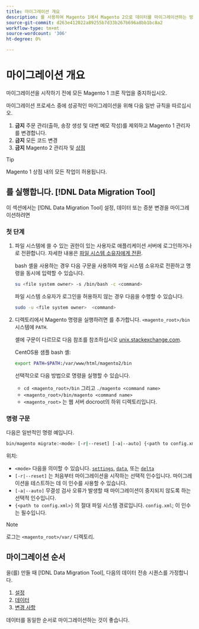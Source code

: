 ```yaml
---
title: 마이그레이션 개요
description: 를 사용하여 Magento 1에서 Magento 2으로 데이터를 마이그레이션하는 방법을 배웁니다. [!DNL Data Migration Tool].
source-git-commit: d263e412022a89255b7d33b267b696a8bb1bc8a2
workflow-type: tm+mt
source-wordcount: '306'
ht-degree: 0%

---
```



# 마이그레이션 개요

마이그레이션을 시작하기 전에 모든 Magento 1 크론 작업을 중지하십시오.

마이그레이션 프로세스 중에 성공적인 마이그레이션을 위해 다음 일반 규칙을 따르십시오.

1. **금지** 주문 관리(출하, 송장 생성 및 대변 메모 작성)를 제외하고 Magento 1 관리자를 변경합니다.
1. **금지** 모든 코드 변경
1. **금지** Magento 2 관리자 및 [상점](https://glossary.magento.com/storefront)

>[!TIP]
>
>Magento 1 상점 내의 모든 작업이 허용됩니다.

## 를 실행합니다. [!DNL Data Migration Tool]

이 섹션에서는 [!DNL Data Migration Tool] 설정, 데이터 또는 증분 변경을 마이그레이션하려면

### 첫 단계

1. 파일 시스템에 쓸 수 있는 권한이 있는 사용자로 애플리케이션 서버에 로그인하거나 로 전환합니다. 자세한 내용은 [파일 시스템 소유자에게 전환](../../../installation/prerequisites/file-system/overview.md).

   bash 셸을 사용하는 경우 다음 구문을 사용하여 파일 시스템 소유자로 전환하고 명령을 동시에 입력할 수 있습니다.

   ```bash
   su <file system owner> -s /bin/bash -c <command>
   ```

   파일 시스템 소유자가 로그인을 허용하지 않는 경우 다음을 수행할 수 있습니다.

   ```bash
   sudo -u <file system owner>  <command>
   ```

1. 디렉토리에서 Magento 명령을 실행하려면 를 추가합니다. `<magento_root>/bin` 시스템에 `PATH`.

   셸에 구문이 다르므로 다음 참조를 참조하십시오 [unix.stackexchange.com](https://unix.stackexchange.com/questions/117467/how-to-permanently-set-environmental-variables).

   CentOS용 샘플 bash 셸:

   ```bash
   export PATH=$PATH:/var/www/html/magento2/bin
   ```

   선택적으로 다음 방법으로 명령을 실행할 수 있습니다.

   - `cd <magento_root>/bin` 그리고 `./magento <command name>`
   - `<magento_root>/bin/magento <command name>`
   - `<magento_root>` 는 웹 서버 docroot의 하위 디렉토리입니다.

### 명령 구문

다음은 일반적인 명령 예입니다.

```bash
bin/magento migrate:<mode> [-r|--reset] [-a|--auto] {<path to config.xml>}
```

위치:

- `<mode>` 다음을 의미할 수 있습니다. [`settings`](settings.md), [`data`](data.md), 또는 [`delta`](delta.md)
- `[-r|--reset]` 는 처음부터 마이그레이션을 시작하는 선택적 인수입니다. 마이그레이션을 테스트하는 데 이 인수를 사용할 수 있습니다.
- `[-a|--auto]` 무결성 검사 오류가 발생할 때 마이그레이션이 중지되지 않도록 하는 선택적 인수입니다.
- `{<path to config.xml>}` 의 절대 파일 시스템 경로입니다. `config.xml`; 이 인수는 필수입니다.

>[!NOTE]
>
>로그는 `<magento_root>/var/` 디렉토리.


## 마이그레이션 순서

을(를) 만들 때 [!DNL Data Migration Tool], 다음의 데이터 전송 시퀀스를 가정합니다.

1. [설정](settings.md)
1. [데이터](data.md)
1. [변경 사항](delta.md)

데이터를 동일한 순서로 마이그레이션하는 것이 좋습니다.
